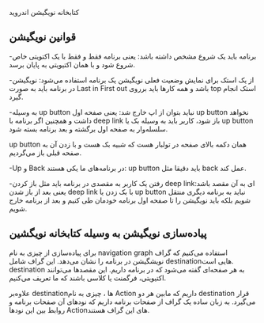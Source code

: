  کتابخانه نویگیشن اندروید


قوانین نویگیشن
---
-برنامه باید یک شروع مشخص داشته باشد: یعنی برنامه فقط و فقط با یک اکتویتی خاص شروع شود و با همان اکتیویتی به پایان برسد.

-از یک استک برای نمایش وضعیت فعلی نویگیشن یک برنامه استفاده می‌شود:‌ نویگیشن در برنامه باید به صورت Last in First out باشد و همه کار‌ها باید برروی top استک انجام گیرد.

-به وسیله up button  نباید بتوان از اپ خارج شد: یعنی صفحه اول up button نخواهد داشت و همچنین اگر برنامه با deep link باز شود، کاربر باید به وسیله بک یا up button سلسله‌وار به صفحه اول برگشته و بعد برنامه بسته شود.


up button  همان دکمه بالای صفحه در تولبار هست که شبیه بک هست و با زدن آن به صفحه قبلی باز می‌گردیم.


-Up و Back در برنامه‌های ما یکی هستند: up button باید دقیقا مثل back عمل کند.

-رفتن یک کاربر به مقصدی در برنامه باید مثل باز کردن deep linkای به آن مقصد باشد: یعنی بعد از باز شدن deep link با بک زدن یا up button نباید به برنامه دیگری منتقل شویم بلکه باید نویگیشن را تا صفحه اول برنامه خودمان طی کنیم و بعد از برنامه خارج شویم.


پیاده‌سازی نویگیشن به وسیله کتابخانه نویگشین 
---
برای پیاده‌سازی از چیزی به نام navigation graph استفاده می‌کنیم که گراف نویشگیشن در برنامه را نشان می‌دهد.
این گراف شامل destinationهایی است. 
destination به هر صفحه‌ای گفته می‌شود که در برنامه داریم. این مقصد‌ها می‌توانند اکتیویتی، فرگمنت یا کلاسی باشند که ما تعریف می‌کنیم.

 علاوه‌بر destinationها ، چیزی به نام Action داریم که مابین هر دو destination قرار می‌گیرد.
  به زبان ساده یک گراف از صفحات برنامه داریم که نود‌های آن صفحات برنامه و روابط بین این نود‌ها Action‌های این گراف هستند.